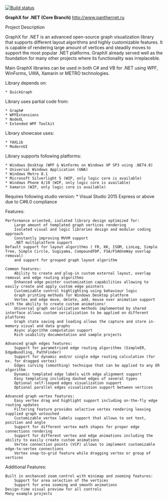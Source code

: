 [![Build status](https://ci.appveyor.com/api/projects/status/0utwfykra5dl0g55?svg=true)](https://ci.appveyor.com/project/panthernet/graphx)

**GraphX for .NET (Core Branch)**
http://www.panthernet.ru 

Project Description

GraphX for .NET is an advanced open-source graph visualization library that supports different layout algorithms and highly customizable features. It is capable of rendering large amount of vertices and steadily moves to support the most popular .NET platforms. GraphX already served well as the foundation for many other projects where its functionality was irreplaceble.

Main GraphX libraries can be used in both C# and VB for .NET using WPF, WinForms, UWA, Xamarin or METRO technologies.

  Library depends on:
  
    * QuickGraph
  
  Library uses partial code from:
  
    * Graph#
    * WPFExtensions
    * NodeXL
    * Extended WPF Toolkit
  
  Library showcase uses:

    * YAXLib
	* ModernUI
	
  Library supports following platforms:
  
    * Windows Desktop (WPF & WinForms on Windows XP SP3 using .NET4.0)
    * Universal Windows Application (UWA)
	* Windows Metro 8.1
    * Microsoft Silverlight 5 (WIP, only logic core is available)
    * Windows Phone 8/10 (WIP, only logic core is available)
	* Xamarin (WIP, only logic core is available)
    
   Requires following studio version:
    * Visual Studio 2015 Express or above due to C#6.0 compliance

  Features:

    Performance oriented, isolated library design optimized for:
        Large amount of templated graph vertices rendering
        Isolated visual and logic libraries design and modular coding approach
        Constantly improving MVVM support
        .NET multiplatform support	
    Default support for layout algorithms ( FR, KK, ISOM, LinLog, Simple Tree, Simple Circle, Sugiyama, CompoundFDP, FSA/FSAOneWay overlap removal)
		and support for grouped graph layout algorithm

	Common features:
		Ability to create and plug-in custom external layout, overlap removal and edge routing algorithms
		Enhanced edge pointer customization capabilities allowing to easily create and apply custom edge pointers
		Customizable control highlighting using behaviour logic
		Graph printing methods for Windows Desktop platform
		Vertex and edge move, delete, add, mouse over animation support with the ability to create custom animations!
		Universal graph serialization methods implemented by shared interface allows custom serialization to be applied on different platforms
		Graph state saving and loading allows the capture and store in-memory visual and data graphs
		Async algorithm computation support
		Rich usability documentation and sample projects

    Advanced graph edges features:
        Support for parametrized edge routing algorithms (SimpleER, EdgeBundling, PathFinder)
        Support for dynamic and/or single edge routing calculation (for ex. for dragged vertex)
        Edges curving (smoothing) technique that can be applied to any ER algorithm
        Dynamic templated edge labels with edge alignment support
        Easy templating including dashed edges of several types
        Optional self-looped edges visualization support
        Optional parallel edges visualization support between vertices

	Advanced graph vertex features:
		Easy vertex drag and highlight support including on-the-fly edge routing updates
		Filtering feature provides selective vertex rendering leaving supplied graph untouched
		Customizable vertex labels support that allows to set text, position and angle
		Support for different vertex math shapes for proper edge connections rendering
		Support for different vertex and edge animations including the ability to easily create custom animations
		Vertex connection points (VCP) allows to implement customizable edge-to-vertex connections
		Vertex snap-to-grid feature while dragging vertex or group of vertices

  Additional Features:

    Built in enchanced zoom control with minimap and zooming features:
        Support for area selection of the vertices
        Support for area zooming and smooth animations
    Design-time visual preview for all controls
    Many example projects
